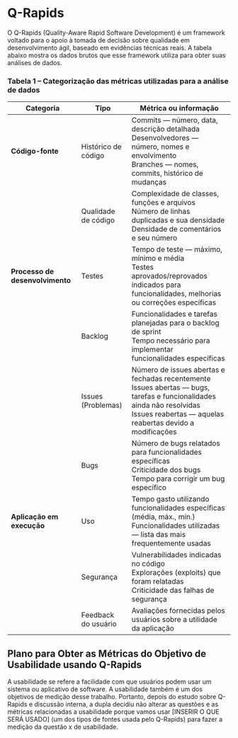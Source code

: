 # Q-Rapids

O Q-Rapids (Quality-Aware Rapid Software Development) é um framework voltado para o apoio à tomada de decisão sobre qualidade em desenvolvimento ágil, baseado em evidências técnicas reais. A tabela abaixo mostra os dados brutos que esse framework utiliza para obter suas análises de dados.

### Tabela 1 – Categorização das métricas utilizadas para a análise de dados

| Categoria             | Tipo             | Métrica ou informação                                                                 |
|-----------------------|------------------|----------------------------------------------------------------------------------------|
| **Código-fonte**      | Histórico de código | Commits — número, data, descrição detalhada<br>Desenvolvedores — número, nomes e envolvimento<br>Branches — nomes, commits, histórico de mudanças |
|                       | Qualidade de código | Complexidade de classes, funções e arquivos<br>Número de linhas duplicadas e sua densidade<br>Densidade de comentários e seu número |
| **Processo de desenvolvimento** | Testes            | Tempo de teste — máximo, mínimo e média<br>Testes aprovados/reprovados indicados para funcionalidades, melhorias ou correções específicas |
|                       | Backlog           | Funcionalidades e tarefas planejadas para o backlog de sprint<br>Tempo necessário para implementar funcionalidades específicas |
|                       | Issues (Problemas) | Número de issues abertas e fechadas recentemente<br>Issues abertas — bugs, tarefas e funcionalidades ainda não resolvidas<br>Issues reabertas — aquelas reabertas devido a modificações |
|                       | Bugs              | Número de bugs relatados para funcionalidades específicas<br>Criticidade dos bugs<br>Tempo para corrigir um bug específico |
| **Aplicação em execução** | Uso              | Tempo gasto utilizando funcionalidades específicas (média, máx., mín.)<br>Funcionalidades utilizadas — lista das mais frequentemente usadas |
|                       | Segurança         | Vulnerabilidades indicadas no código<br>Explorações (exploits) que foram relatadas<br>Criticidade das falhas de segurança |
|                       | Feedback do usuário | Avaliações fornecidas pelos usuários sobre a utilidade da aplicação |


## Plano para Obter as Métricas do Objetivo de Usabilidade usando Q-Rapids

A usabilidade se refere a facilidade com que usuários podem usar um sistema ou aplicativo de software. A usabilidade também é um dos objetivos de medição desse trabalho. Portanto, depois do estudo sobre Q-Rapids e discussão interna, a dupla decidiu não alterar as questões e as métricas relacionadas a usabilidade porque vamos usar [INSERIR O QUE SERÁ USADO] (um dos tipos de fontes usada pelo Q-Rapids) para fazer a medição da questão x de usabilidade.
